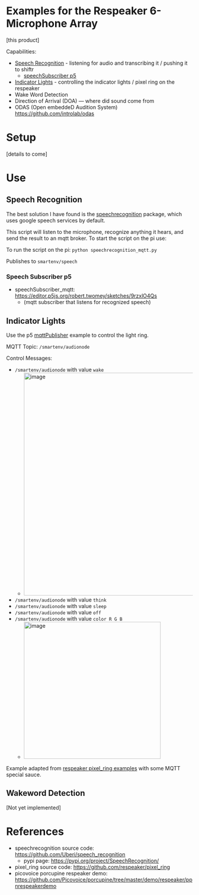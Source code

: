 # Examples for the Respeaker 6-Microphone Array
[this product]

Capabilities:
- [Speech Recognition](#speech-recognition) - listening for audio and transcribing it / pushing it to shiftr
  - [speechSubscriber p5](#speech-subscriber-p5)
- [Indicator Lights](#indicator-lights) - controlling the indicator lights / pixel ring on the respeaker
- Wake Word Detection
- Direction of Arrival (DOA) — where did sound come from
- ODAS (Open embeddeD Audition System) https://github.com/introlab/odas

# Setup

[details to come]

# Use

## Speech Recognition
The best solution I have found is the [speechrecognition](https://pypi.org/project/SpeechRecognition/) package, which uses google speech services by default.

This script will listen to the microphone, recognize anything it hears, and send the result to an mqtt broker. To start the script on the pi use:

To run the script on the pi: 
`python speechrecognition_mqtt.py`

Publishes to `smartenv/speech`

### Speech Subscriber p5

- speechSubscriber_mqtt: https://editor.p5js.org/robert.twomey/sketches/9rzxlO4Qs
  - (mqtt subscriber that listens for recognized speech)

## Indicator Lights
Use the p5 [mqttPublisher](https://editor.p5js.org/robert.twomey/sketches/CEXVmsCBS) example to control the light ring.

MQTT Topic: `/smartenv/audionode`

Control Messages:
  - `/smartenv/audionode` with value `wake`
    - <img width="600" alt="image" src="https://user-images.githubusercontent.com/1598545/155911682-2b705b31-fd37-4f91-b8c5-f247b3f44e58.png">
  - `/smartenv/audionode` with value `think`
  - `/smartenv/audionode` with value `sleep`
  - `/smartenv/audionode` with value `off`
  - `/smartenv/audionode` with value `color R G B`
    - <img width="369" alt="image" src="https://user-images.githubusercontent.com/1598545/155913062-76b7b920-d800-406c-818c-178ca0fb44b7.png">


Example adapted from [respeaker pixel_ring examples](https://github.com/respeaker/pixel_ring/blob/master/examples/respeaker_4mic_array.py) with some MQTT special sauce.


## Wakeword Detection
[Not yet implemented]

# References
- speechrecognition source code: https://github.com/Uberi/speech_recognition
  - pypi page: https://pypi.org/project/SpeechRecognition/
- pixel_ring source code: https://github.com/respeaker/pixel_ring
- picovoice porcupine respeaker demo: https://github.com/Picovoice/porcupine/tree/master/demo/respeaker/ppnrespeakerdemo
